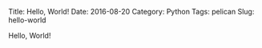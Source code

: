 Title: Hello, World!
Date: 2016-08-20
Category: Python
Tags: pelican
Slug: hello-world

Hello, World!
